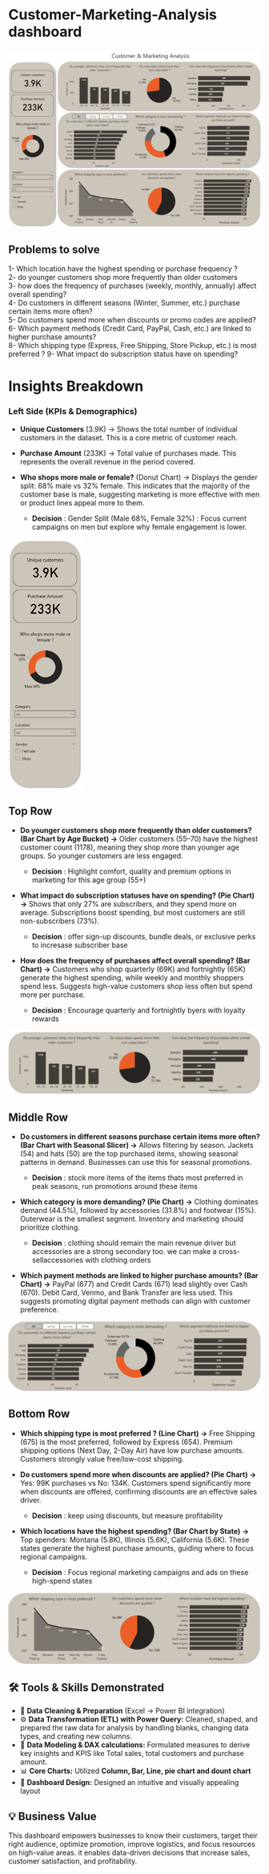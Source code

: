 # Customer-Marketing-Analysis dashboard

![Full image](images/Full_Image.png)

## **Problems to solve**

1- Which location have the highest spending or purchase frequency ?  
2- do younger customers shop more frequently than older customers   
3- how does the frequency of purchases (weekly, monthly, annually) affect overall spending?  
4- Do customers in different seasons (Winter, Summer, etc.) purchase certain items more often?  
5- Do customers spend more when discounts or promo codes are applied?  
6- Which payment methods (Credit Card, PayPal, Cash, etc.) are linked to higher purchase amounts?  
 8- Which shipping type (Express, Free Shipping, Store Pickup, etc.) is most preferred ?
 9- What impact do subscription status have on spending?



# Insights Breakdown

### **Left Side (KPIs & Demographics)**

- **Unique Customers** (3.9K)
→ Shows the total number of individual customers in the dataset. This is a core metric of customer reach.

- **Purchase Amount** (233K)
→ Total value of purchases made. This represents the overall revenue in the period covered.

- **Who shops more male or female?** (Donut Chart)
→ Displays the gender split: 68% male vs 32% female. This indicates that the majority of the customer base is male, suggesting marketing is more effective with men or product lines appeal more to them.  
  
  - **Decision** : Gender Split (Male 68%, Female 32%) : Focus current campaigns on men but explore why female engagement is lower. 


<img src="images/Side_analysis.png" alt="Dashboard image" height= "500"/>

## **Top Row**

- **Do younger customers shop more frequently than older customers? (Bar Chart by Age Bucket) →** Older customers (55–70) have the highest customer count (1178), meaning they shop more than younger age groups. So younger customers are less engaged.
   - **Decision** : Highlight comfort, quality and premium options in marketing for this age group (55+) 

- **What impact do subscription statuses have on spending? (Pie Chart) →** Shows that only 27% are subscribers, and they spend more on average. Subscriptions boost spending, but most customers are still non-subscribers (73%).
   - **Decision** : offer sign-up discounts, bundle deals, or exclusive perks to incresase subscriber base

- **How does the frequency of purchases affect overall spending? (Bar Chart) →** Customers who shop quarterly (69K) and fortnightly (65K) generate the highest spending, while weekly and monthly shoppers spend less. Suggests high-value customers shop less often but spend more per purchase.
  - **Decision** : Encourage quarterly and fortnightly byers with loyalty rewards



![Insights](images/Top_analysis.png)



## **Middle Row**

- **Do customers in different seasons purchase certain items more often? (Bar Chart with Seasonal Slicer) →** Allows filtering by season. Jackets (54) and hats (50) are the top purchased items, showing seasonal patterns in demand. Businesses can use this for seasonal promotions.
   - **Decision** : stock more items of the items thats most preferred in peak seasons, run promotions around these items

- **Which category is more demanding? (Pie Chart) →** Clothing dominates demand (44.5%), followed by accessories (31.8%) and footwear (15%). Outerwear is the smallest segment. Inventory and marketing should prioritize clothing.
    - **Decision** : clothing should remain the main revenue driver but accessories are a strong secondary too. we can make a cross-sellaccessories with clothing orders 

- **Which payment methods are linked to higher purchase amounts? (Bar Chart) →** PayPal (677) and Credit Cards (671) lead slightly over Cash (670). Debit Card, Venmo, and Bank Transfer are less used. This suggests promoting digital payment methods can align with customer preference.

![Middle analysis](images/Middle_analysis.png)

## **Bottom Row**

- **Which shipping type is most preferred ? (Line Chart) →** Free Shipping (675) is the most preferred, followed by Express (654). Premium shipping options (Next Day, 2-Day Air) have low purchase amounts. Customers strongly value free/low-cost shipping.

- **Do customers spend more when discounts are applied? (Pie Chart) →** Yes: 99K purchases vs No: 134K. Customers spend significantly more when discounts are offered, confirming discounts are an effective sales driver.
    - **Decision** : keep using discounts, but measure profitability

- **Which locations have the highest spending? (Bar Chart by State) →** Top spenders: Montana (5.8K), Illinois (5.6K), California (5.6K). These states generate the highest purchase amounts, guiding where to focus regional campaigns.
    - **Decision** : Focus regional marketing campaigns and ads on these high-spend states

![Bottom analysis](images/Bottom_analysis.png)


## 🛠️ Tools & Skills Demonstrated

- 🧹 **Data Cleaning & Preparation** (Excel → Power BI integration)  
- ⚙️ **Data Transformation (ETL) with Power Query:** Cleaned, shaped, and prepared the raw data for analysis by handling blanks, changing data types, and creating 
new columns.
- 🧮 **Data Modeling & DAX calculations:** Formulated measures to derive key insights and KPIS like Total sales, total customers and purchase amount.
- 📊 **Core Charts:** Utilized **Column, Bar, Line, pie chart and dount chart** 
- 🎨 **Dashboard Design:** Designed an intuitive and visually appealing layout

## 💡 Business Value

This dashboard empowers businesses to know their customers, target their right audience, optimize promotion, improve logistics, and focus resources on high-value areas. it enables data-driven decisions that increase sales, customer satisfaction, and profitability.
